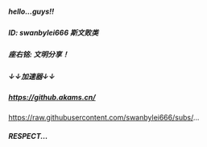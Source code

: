 ##### hello...guys!!

##### ID: swanbylei666 斯文败类

##### 座右铭: 文明分享！

##### ↓↓加速器↓↓

##### https://github.akams.cn/

https://raw.githubusercontent.com/swanbylei666/subs/...

##### RESPECT...
